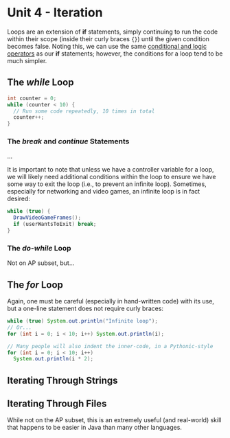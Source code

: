 # Unit 4 - Iteration
Loops are an extension of **if** statements, simply continuing to run the code within their scope 
(inside their curly braces `{}`) until the given condition becomes false. Noting this, we can use
the same [conditional and logic operators](https://docs.oracle.com/javase/tutorial/java/nutsandbolts/op2.html) 
as our **if** statements; however, the conditions for a loop tend to be much simpler.


## The *while* Loop
```java
int counter = 0;
while (counter < 10) {
  // Run some code repeatedly, 10 times in total
  counter++;
}
```

### The *break* and *continue* Statements
...


It is important to note that unless we have a controller variable for a loop, we will likely need additional
conditions within the loop to ensure we have some way to exit the loop (i.e., to prevent an infinite loop).
Sometimes, especially for networking and video games, an infinite loop is in fact desired:
```java
while (true) {
  DrawVideoGameFrames();
  if (userWantsToExit) break;
}
```


### The *do-while* Loop
Not on AP subset, but...



## The *for* Loop



Again, one must be careful (especially in hand-written code) with its use, but a one-line statement does not require curly braces:
```java
while (true) System.out.println("Infinite loop");
// Or...
for (int i = 0; i < 10; i++) System.out.println(i);

// Many people will also indent the inner-code, in a Pythonic-style
for (int i = 0; i < 10; i++)
  System.out.println(i * 2);
```

## Iterating Through Strings



## Iterating Through Files
While not on the AP subset, this is an extremely useful (and real-world) skill that happens to be easier in Java than many other languages.
